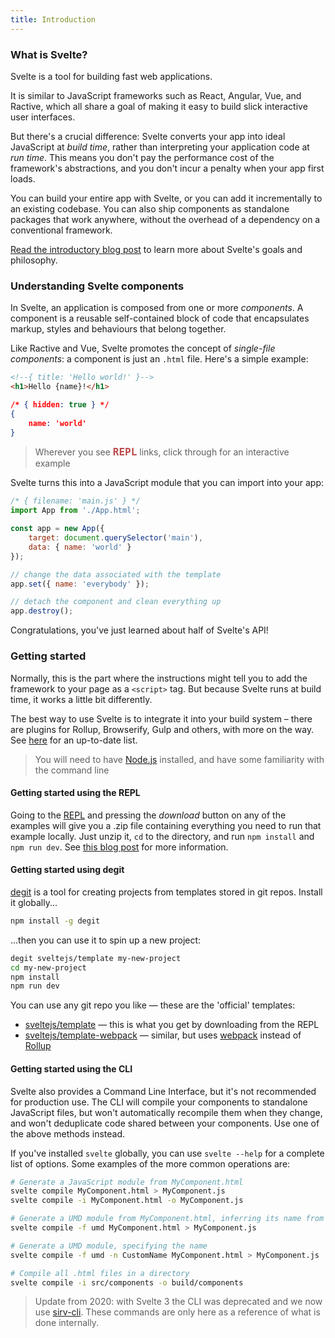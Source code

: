 ```yaml
---
title: Introduction
---
```


### What is Svelte?

Svelte is a tool for building fast web applications.

It is similar to JavaScript frameworks such as React, Angular, Vue, and Ractive, which all share a goal of making it easy to build slick interactive user interfaces.

But there's a crucial difference: Svelte converts your app into ideal JavaScript at *build time*, rather than interpreting your application code at *run time*. This means you don't pay the performance cost of the framework's abstractions, and you don't incur a penalty when your app first loads.

You can build your entire app with Svelte, or you can add it incrementally to an existing codebase. You can also ship components as standalone packages that work anywhere, without the overhead of a dependency on a conventional framework.

[Read the introductory blog post](/blog/frameworks-without-the-framework) to learn more about Svelte's goals and philosophy.


### Understanding Svelte components

In Svelte, an application is composed from one or more *components*. A component is a reusable self-contained block of code that encapsulates markup, styles and behaviours that belong together.

Like Ractive and Vue, Svelte promotes the concept of *single-file components*: a component is just an `.html` file. Here's a simple example:

```html
<!--{ title: 'Hello world!' }-->
<h1>Hello {name}!</h1>
```

```json
/* { hidden: true } */
{
	name: 'world'
}
```

> Wherever you see <strong style="font-weight: 700; font-size: 16px; font-family: Inconsolata, monospace; color: rgba(170,30,30, 0.8)">REPL</strong> links, click through for an interactive example

Svelte turns this into a JavaScript module that you can import into your app:

```js
/* { filename: 'main.js' } */
import App from './App.html';

const app = new App({
	target: document.querySelector('main'),
	data: { name: 'world' }
});

// change the data associated with the template
app.set({ name: 'everybody' });

// detach the component and clean everything up
app.destroy();
```

Congratulations, you've just learned about half of Svelte's API!


### Getting started

Normally, this is the part where the instructions might tell you to add the framework to your page as a `<script>` tag. But because Svelte runs at build time, it works a little bit differently.

The best way to use Svelte is to integrate it into your build system – there are plugins for Rollup, Browserify, Gulp and others, with more on the way. See [here](https://github.com/sveltejs/svelte/#svelte) for an up-to-date list.

> You will need to have [Node.js](https://nodejs.org/en/) installed, and have some familiarity with the command line

#### Getting started using the REPL

Going to the [REPL](/repl) and pressing the *download* button on any of the examples will give you a .zip file containing everything you need to run that example locally. Just unzip it, `cd` to the directory, and run `npm install` and `npm run dev`. See [this blog post](/blog/the-easiest-way-to-get-started) for more information.

#### Getting started using degit

[degit](https://github.com/Rich-Harris/degit) is a tool for creating projects from templates stored in git repos. Install it globally...

```bash
npm install -g degit
```

...then you can use it to spin up a new project:

```bash
degit sveltejs/template my-new-project
cd my-new-project
npm install
npm run dev
```

You can use any git repo you like — these are the 'official' templates:

* [sveltejs/template](https://github.com/sveltejs/template) — this is what you get by downloading from the REPL
* [sveltejs/template-webpack](https://github.com/sveltejs/template-webpack) — similar, but uses [webpack](https://webpack.js.org/) instead of [Rollup](https://rollupjs.org/guide/en)

#### Getting started using the CLI

Svelte also provides a Command Line Interface, but it's not recommended for production use. The CLI will compile your components to standalone JavaScript files, but won't automatically recompile them when they change, and won't deduplicate code shared between your components. Use one of the above methods instead.

If you've installed `svelte` globally, you can use `svelte --help` for a complete list of options. Some examples of the more common operations are:

```bash
# Generate a JavaScript module from MyComponent.html
svelte compile MyComponent.html > MyComponent.js
svelte compile -i MyComponent.html -o MyComponent.js

# Generate a UMD module from MyComponent.html, inferring its name from the filename ('MyComponent')
svelte compile -f umd MyComponent.html > MyComponent.js

# Generate a UMD module, specifying the name
svelte compile -f umd -n CustomName MyComponent.html > MyComponent.js

# Compile all .html files in a directory
svelte compile -i src/components -o build/components
```

> Update from 2020: with Svelte 3 the CLI was deprecated and we now use [sirv-cli](https://www.npmjs.com/package/sirv-cli). These commands are only here as a reference of what is done internally.
